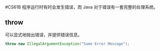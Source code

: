 #CS61B 
程序运行时有时会发生错误，而 Java 对于错误有一套完整的处理系统。

## throw
可以显式地抛出错误，并提供错误信息。
```java
throw new IllegalArgumentException("Some Error Message");
```
